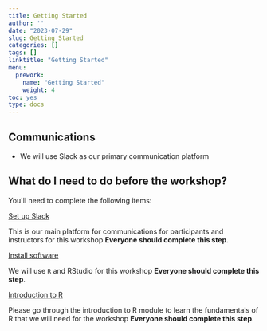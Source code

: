 ```yaml
---
title: Getting Started
author: ''
date: "2023-07-29"
slug: Getting Started
categories: []
tags: []
linktitle: "Getting Started"
menu:
  prework:
    name: "Getting Started"
    weight: 4
toc: yes
type: docs
---
```


## Communications

- We will use Slack as our primary communication platform

## What do I need to do before the workshop?

You'll need to complete the following items:

[Set up Slack](../slack/)

This is our main platform for communications for participants and instructors for this workshop **Everyone should complete this step**.

[Install software](../system/)

We will use `R` and RStudio for this workshop **Everyone should complete this step**.

[Introduction to R](../introtor/)

Please go through the introduction to R module to learn the fundamentals of R that we will need for the workshop **Everyone should complete this step**.
